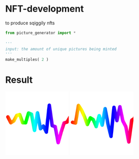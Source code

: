 # NFT-development

to produce sqiggily nfts

```py
from picture_generator import *

'''
input: the amount of unique pictures being minted
'''
make_multiples( 2 )
```

# Result
<img style='text-align:center' height=200 width=200 src='https://github.com/Wizock/NFT-development/blob/master/pictures/10.png?raw=true'>
<img style='text-align:center' height=200 width=200 src='https://github.com/Wizock/NFT-development/blob/master/pictures/13.png?raw=true'>
